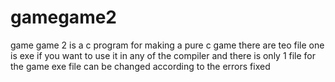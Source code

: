# gamegame2
game game 2 is a c program for making a pure c game 
there are teo file one is exe if you want to use it in any of the compiler 
and there is only 1 file for the game
exe file can be changed according to the errors fixed
